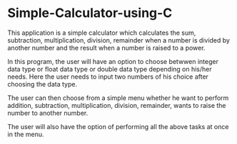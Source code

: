 # Simple-Calculator-using-C
This application is a simple calculator which calculates the sum, subtraction, multiplication, division, remainder when a number is divided by another number and  the result when a number is raised to a power.

In this program, the user will have an option to choose betwwen integer data type or float data type or double data type depending on his/her needs. 
Here the user needs to input two numbers of his choice after choosing the data type.

The user can then choose from a simple menu whether he want to perform addition, subtraction, multiplication, division, remainder, wants to raise the number to another number. 

The user will also have the option of performing all the above tasks at once in the menu. 
